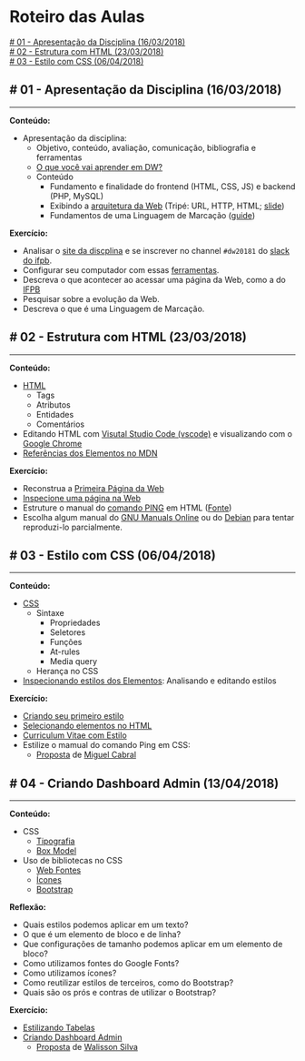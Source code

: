 # Roteiro das Aulas

[\# 01 - Apresentação da Disciplina (16/03/2018)](#-01---apresentação-da-disciplina-16032018)<br>
[\# 02 - Estrutura com HTML (23/03/2018)](#-02---estrutura-com-html-23032018)<br>
[\# 03 - Estilo com CSS (06/04/2018)](#-03---estilo-com-css-06042018)<br>

## \# 01 - Apresentação da Disciplina (16/03/2018)
---

**Conteúdo:**
- Apresentação da disciplina:
  - Objetivo, conteúdo, avaliação, comunicação, bibliografia e ferramentas
  - [O que você vai aprender em DW?](http://slides.com/luizcarlos/o-que-vou-aprender-em-dw#/)
  - Conteúdo
    - Fundamento e finalidade do frontend (HTML, CSS, JS) e backend (PHP, MySQL)
    - Exibindo a [arquitetura da Web](https://www.youtube.com/watch?v=guvsH5OFizE) (Tripé: URL, HTTP, HTML; [slide](https://ifpb.github.io/web-guide/slides/web.pdf))
    - Fundamentos de uma Linguagem de Marcação ([guide](https://ifpb.github.io/html-guide/markup/))

**Exercício:**
* Analisar o [site da discplina](https://ifpb.github.io/lm/) e se inscrever no channel `#dw20181` do [slack do ifpb](https://ifpb.slack.com).
* Configurar seu computador com essas [ferramentas](TOOLS.md).
* Descreva o que acontecer ao acessar uma página da Web, como a do [IFPB](http://www.ifpb.edu.br)
* Pesquisar sobre a evolução da Web.
* Descreva o que é uma Linguagem de Marcação.

## \# 02 - Estrutura com HTML (23/03/2018)
---

**Conteúdo:**
- [HTML](https://ifpb.github.io/html-guide/html/)
  - Tags
  - Atributos
  - Entidades
  - Comentários
- Editando HTML com [Visutal Studio Code (vscode)](http://code.visualstudio.com) e visualizando com o [Google Chrome](https://www.google.com/chrome/)
- [Referências dos Elementos no MDN](https://developer.mozilla.org/en-US/docs/Web/HTML/Element/)

**Exercício:**
* Reconstrua a [Primeira Página da Web](https://ifpb.github.io/html-exercises/challenges/first-web-page/)
* [Inspecione uma página na Web](https://ifpb.github.io/html-exercises/challenges/inspect-page/)
* Estruture o manual do [comando PING](https://ifpb.github.io/html-exercises/html/man-ping/) em HTML ([Fonte](https://linux.die.net/man/8/ping))
* Escolha algum manual do [GNU Manuals Online](https://www.gnu.org/manual/manual.html) ou do [Debian](https://www.debian.org/doc/) para tentar reproduzi-lo parcialmente.

## \# 03 - Estilo com CSS (06/04/2018)
---

**Conteúdo:**
- [CSS](https://ifpb.github.io/css-guide/css/)
  - Sintaxe
    - Propriedades
    - Seletores
    - Funções
    - At-rules
    - Media query
  - Herança no CSS
- [Inspecionando estilos dos Elementos](https://developers.google.com/web/tools/chrome-devtools/inspect-styles/): Analisando e editando estilos

**Exercício:**
* [Criando seu primeiro estilo](https://ifpb.github.io/css-exercises/challenges/hello-world-css/)
* [Selecionando elementos no HTML](https://ifpb.github.io/css-exercises/challenges/selector-css/)
* [Curriculum Vitae com Estilo](https://ifpb.github.io/css-exercises/challenges/curriculum-style-text/)
* Estilize o mamual do comando Ping em CSS:
  * [Proposta](https://ifpb.github.io/css-exercises/css/man-ping/) de [Miguel Cabral](https://github.com/BelarminoM)

## \# 04 - Criando Dashboard Admin (13/04/2018)
---

**Conteúdo:**
- CSS
  - [Tipografia](https://ifpb.github.io/css-guide/css/typography.html)
  - [Box Model](https://ifpb.github.io/css-guide/css/box-model.html)
- Uso de bibliotecas no CSS
  - [Web Fontes](https://ifpb.github.io/css-guide/css/web-font.html)
  - [Ícones](https://ifpb.github.io/css-guide/css/icon.html)
  - [Bootstrap](https://ifpb.github.io/css-guide/packages/bootstrap/)

**Reflexão:**

* Quais estilos podemos aplicar em um texto?
* O que é um elemento de bloco e de linha?
* Que configurações de tamanho podemos aplicar em um elemento de bloco?
* Como utilizamos fontes do Google Fonts?
* Como utilizamos ícones?
* Como reutilizar estilos de terceiros, como do Bootstrap?
* Quais são os prós e contras de utilizar o Bootstrap?

**Exercício:**
* [Estilizando Tabelas](https://ifpb.github.io/css-exercises/challenges/table-css/)
* [Criando Dashboard Admin](https://ifpb.github.io/css-exercises/packages/bootstrap/dashboard-admin/)
  * [Proposta](https://ifpb.github.io/css-exercises/packages/bootstrap/dashboard-admin/ample-admin-walisson) de [Walisson Silva](https://github.com/walissonsilva)

<!-- 
## \# 05 - Criando Dashboard Admin (20/04/2018)
---

**Conteúdo:**

**Reflexão:**

**Exercício:**
* Simulado de HTML e CSS
  *[Simulado I](../exams/simulado-html-css)
    * Proposta de [Walisson Silva](https://github.com/walissonsilva): [exams/simulado-html-css/](../exams/simulado-html-css/site-response/walisson/)
  *[Simulado II](../exams/simulado-html-css)


## \# 06 - Avalição de HTML e CSS (27/04/2018)

> Todos os detalhes da avaliação estão disponíveis nesta [página](../exams/prova-html-css/)

> Além da avaliação será divulgado o critério de avaliação do [Projeto Final](../exams/projeto.md)
 -->
